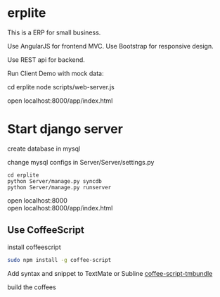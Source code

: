 erplite
=======
This is a ERP for small business.

Use AngularJS for frontend MVC.
Use Bootstrap for responsive design.

Use REST api for backend.

Run Client Demo with mock data:

cd erplite
node scripts/web-server.js

open localhost:8000/app/index.html

Start django server<br>
=======
create database in mysql <br>

change mysql configs in Server/Server/settings.py<br>
```
cd erplite
python Server/manage.py syncdb
python Server/manage.py runserver
```

open localhost:8000<br>
open localhost:8000/app/index.html

## Use CoffeeScript
install coffeescript
```bash
sudo npm install -g coffee-script
```
Add syntax and snippet to TextMate or Subline
[coffee-script-tmbundle](https://github.com/jashkenas/coffee-script-tmbundle)

build the coffees


